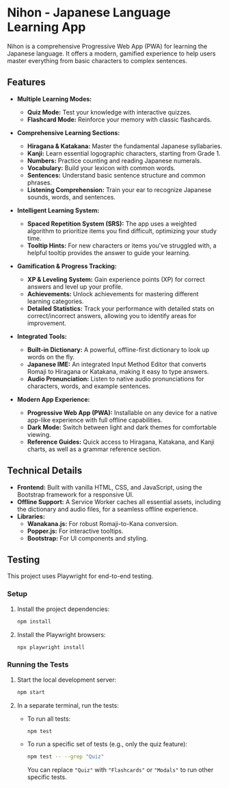 # Nihon - Japanese Language Learning App

Nihon is a comprehensive Progressive Web App (PWA) for learning the Japanese language. It offers a modern, gamified experience to help users master everything from basic characters to complex sentences.

## Features

- **Multiple Learning Modes:**
    - **Quiz Mode:** Test your knowledge with interactive quizzes.
    - **Flashcard Mode:** Reinforce your memory with classic flashcards.

- **Comprehensive Learning Sections:**
    - **Hiragana & Katakana:** Master the fundamental Japanese syllabaries.
    - **Kanji:** Learn essential logographic characters, starting from Grade 1.
    - **Numbers:** Practice counting and reading Japanese numerals.
    - **Vocabulary:** Build your lexicon with common words.
    - **Sentences:** Understand basic sentence structure and common phrases.
    - **Listening Comprehension:** Train your ear to recognize Japanese sounds, words, and sentences.

- **Intelligent Learning System:**
    - **Spaced Repetition System (SRS):** The app uses a weighted algorithm to prioritize items you find difficult, optimizing your study time.
    - **Tooltip Hints:** For new characters or items you've struggled with, a helpful tooltip provides the answer to guide your learning.

- **Gamification & Progress Tracking:**
    - **XP & Leveling System:** Gain experience points (XP) for correct answers and level up your profile.
    - **Achievements:** Unlock achievements for mastering different learning categories.
    - **Detailed Statistics:** Track your performance with detailed stats on correct/incorrect answers, allowing you to identify areas for improvement.

- **Integrated Tools:**
    - **Built-in Dictionary:** A powerful, offline-first dictionary to look up words on the fly.
    - **Japanese IME:** An integrated Input Method Editor that converts Romaji to Hiragana or Katakana, making it easy to type answers.
    - **Audio Pronunciation:** Listen to native audio pronunciations for characters, words, and example sentences.

- **Modern App Experience:**
    - **Progressive Web App (PWA):** Installable on any device for a native app-like experience with full offline capabilities.
    - **Dark Mode:** Switch between light and dark themes for comfortable viewing.
    - **Reference Guides:** Quick access to Hiragana, Katakana, and Kanji charts, as well as a grammar reference section.

## Technical Details

- **Frontend:** Built with vanilla HTML, CSS, and JavaScript, using the Bootstrap framework for a responsive UI.
- **Offline Support:** A Service Worker caches all essential assets, including the dictionary and audio files, for a seamless offline experience.
- **Libraries:**
    - **Wanakana.js:** For robust Romaji-to-Kana conversion.
    - **Popper.js:** For interactive tooltips.
    - **Bootstrap:** For UI components and styling.

## Testing

This project uses Playwright for end-to-end testing.

### Setup

1.  Install the project dependencies:
    ```bash
    npm install
    ```

2.  Install the Playwright browsers:
    ```bash
    npx playwright install
    ```

### Running the Tests

1.  Start the local development server:
    ```bash
    npm start
    ```

2.  In a separate terminal, run the tests:

    -   To run all tests:
        ```bash
        npm test
        ```

    -   To run a specific set of tests (e.g., only the quiz feature):
        ```bash
        npm test -- --grep "Quiz"
        ```
        You can replace `"Quiz"` with `"Flashcards"` or `"Modals"` to run other specific tests.